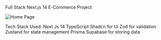 Full Stack Next.js 14 E-Commerce Project

![Home Page](https://drive.google.com/drive/u/0/my-drive/https://drive.google.com/file/d/1ZVCw99UNSQv60sodwzlHonbmxi-Jixnf/view?usp=sharing)

Tech Stack Used:
Next Js 14 
TypeScript 
Shadcn for Ui
Zod for validation
Zustand for state management
Prisma 
Supabase for storing data
